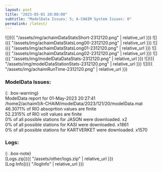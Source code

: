 ```yaml
---
layout: post
title: "2023-05-01 20:00:00"
subtitle: "ModelData Issues: 5; A-CHAIM System Issues: 0"
permalink: /latest/
---
```


![]({{ "/assets/img/achaimDataStatsShort-2312120.png" | relative_url }})
![]({{ "/assets/img/achaimDataStatsLong00-2312120.png" | relative_url }})
![]({{ "/assets/img/achaimDataStatsLong01-2312120.png" | relative_url }})
![]({{ "/assets/img/achaimDataStatsLong02-2312120.png" | relative_url }})
![]({{ "/assets/img/modelDataDataStats-2312120.png" | relative_url }})
![]({{ "/assets/img/modelDataStationStats-2312120.png" | relative_url }})
![]({{ "/assets/img/achaimRunTime-2312120.png" | relative_url }})


### ModelData Issues:  
  
{: .box-warning}  
 ModelData report for 01-May-2023 20:27:41   
 /home2/achaim1/A-CHAIM/modelData/2023/121/20/modelData.mat   
 46.3071% of RIO absoprtion values are finite   
 52.2315% of RIO volt values are finite   
 0% of all possible stations for JASON were downloaded. x2   
 0% of all possible stations for KASI were downloaded. x1861   
 0% of all possible stations for KARTVERKET were downloaded. x1570   
  


### Logs:  
  
{: .box-note}  
[Logs.zip]({{ "/assets/other/logs.zip" | relative_url }})  
[Log Info]({{ "/logInfo" | relative_url }})  
